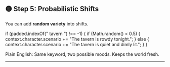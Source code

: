 ## 🟡 Step 5: Probabilistic Shifts

You can add **random variety** into shifts.

if (padded.indexOf(" tavern ") !== -1) {
if (Math.random() < 0.5) {
context.character.scenario += "The tavern is rowdy tonight.";
} else {
context.character.scenario += "The tavern is quiet and dimly lit.";
}
}

Plain English:
Same keyword, two possible moods. Keeps the world fresh.

---
